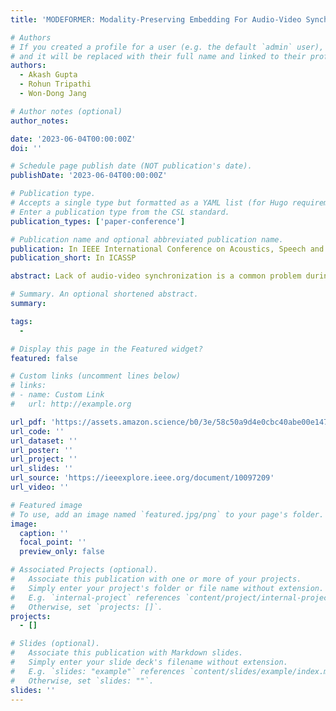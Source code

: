 ```yaml
---
title: 'MODEFORMER: Modality-Preserving Embedding For Audio-Video Synchronization Using Transformers'

# Authors
# If you created a profile for a user (e.g. the default `admin` user), write the username (folder name) here
# and it will be replaced with their full name and linked to their profile.
authors:
  - Akash Gupta
  - Rohun Tripathi
  - Won-Dong Jang

# Author notes (optional)
author_notes:

date: '2023-06-04T00:00:00Z'
doi: ''

# Schedule page publish date (NOT publication's date).
publishDate: '2023-06-04T00:00:00Z'

# Publication type.
# Accepts a single type but formatted as a YAML list (for Hugo requirements).
# Enter a publication type from the CSL standard.
publication_types: ['paper-conference']

# Publication name and optional abbreviated publication name.
publication: In IEEE International Conference on Acoustics, Speech and Signal Processing 
publication_short: In ICASSP

abstract: Lack of audio-video synchronization is a common problem during television broadcasts and video conferencing, leading to an unsatisfactory viewing experience. A widely accepted paradigm is to create an error detection mechanism that identifies the cases when audio is leading or lagging. We propose ModEFormer, which independently extracts audio and video embeddings using modality-specific transformers. Different from the other transformer-based approaches, ModEFormer preserves the modality of the input streams which allows us to use a larger batch size with more negative audio samples for contrastive learning. Further, we propose a tradeoff between the number of negative samples and number of unique samples in a batch to significantly exceed the performance of previous methods. Experimental results show that ModEFormer achieves state-of-the-art performance, 94.5% for LRS2 and 90.9% for LRS3. Finally, we demonstrate how ModEFormer can be used for offset detection for test clips.

# Summary. An optional shortened abstract.
summary: 

tags:
  - 

# Display this page in the Featured widget?
featured: false

# Custom links (uncomment lines below)
# links:
# - name: Custom Link
#   url: http://example.org

url_pdf: 'https://assets.amazon.science/b0/3e/58c50a9d4e0cbc40abe00e147f71/modeformer-modality-preserving-embedding-for-audio-video-synchronization-using-transformers.pdf'
url_code: ''
url_dataset: ''
url_poster: ''
url_project: ''
url_slides: ''
url_source: 'https://ieeexplore.ieee.org/document/10097209'
url_video: ''

# Featured image
# To use, add an image named `featured.jpg/png` to your page's folder.
image:
  caption: ''
  focal_point: ''
  preview_only: false

# Associated Projects (optional).
#   Associate this publication with one or more of your projects.
#   Simply enter your project's folder or file name without extension.
#   E.g. `internal-project` references `content/project/internal-project/index.md`.
#   Otherwise, set `projects: []`.
projects:
  - []

# Slides (optional).
#   Associate this publication with Markdown slides.
#   Simply enter your slide deck's filename without extension.
#   E.g. `slides: "example"` references `content/slides/example/index.md`.
#   Otherwise, set `slides: ""`.
slides: ''
---
```


<!-- {{% callout note %}}
Click the _Cite_ button above to demo the feature to enable visitors to import publication metadata into their reference management software.
{{% /callout %}} -->

<!-- {{% callout note %}}
Create your slides in Markdown - click the _Slides_ button to check out the example.
{{% /callout %}} -->

<!-- Add the publication's **full text** or **supplementary notes** here. You can use rich formatting such as including [code, math, and images](https://docs.hugoblox.com/content/writing-markdown-latex/). -->
